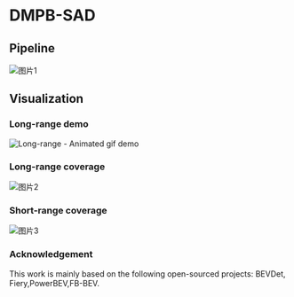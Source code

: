 # DMPB-SAD


## Pipeline
![图片1](https://github.com/user-attachments/assets/119ff8df-97b4-4526-85a0-c42be13f77b5)

## Visualization

### Long-range demo

![Long-range - Animated gif demo](https://github.com/pupu-chenyanyan/DMPB-SAD/blob/main/tinywow_01%2B03_73178796%20(1).gif)




### Long-range coverage
![图片2](https://github.com/user-attachments/assets/51fb6760-1425-4f0d-8324-46fe94de5f8a)




### Short-range coverage
![图片3](https://github.com/user-attachments/assets/62e01948-1fa3-4962-b928-a41713851071)



### Acknowledgement
This work is mainly based on the following open-sourced projects: BEVDet, Fiery,PowerBEV,FB-BEV.



